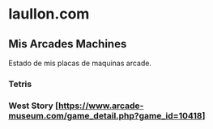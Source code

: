 # laullon.com
## Mis Arcades Machines

Estado de mis placas de maquinas arcade.

### Tetris 
### West Story [https://www.arcade-museum.com/game_detail.php?game_id=10418]
